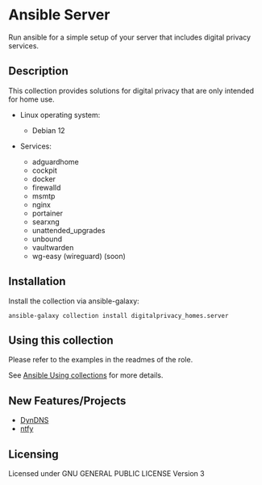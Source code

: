 # Ansible Server
Run ansible for a simple setup of your server that includes digital privacy services.

## Description
This collection provides solutions for digital privacy that are only intended for home use.

- Linux operating system:
  - Debian 12
  
- Services:
  - adguardhome
  - cockpit
  - docker
  - firewalld
  - msmtp
  - nginx
  - portainer
  - searxng
  - unattended_upgrades
  - unbound
  - vaultwarden
  - wg-easy (wireguard) (soon)

## Installation
Install the collection via ansible-galaxy:

`ansible-galaxy collection install digitalprivacy_homes.server`

## Using this collection
Please refer to the examples in the readmes of the role.

See [Ansible Using collections](https://docs.ansible.com/ansible/latest/user_guide/collections_using.html) for more details.

## New Features/Projects
- [DynDNS](https://codeberg.org/digitalprivacy-homes/ansible-server/projects/16118)
- [ntfy](https://codeberg.org/digitalprivacy-homes/ansible-server/projects/16121)

## Licensing
Licensed under GNU GENERAL PUBLIC LICENSE Version 3